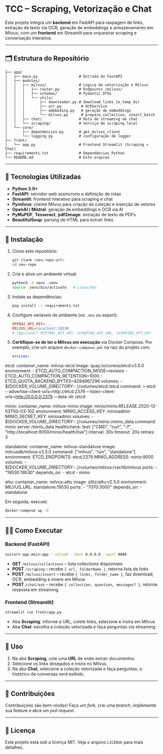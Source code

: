 # TCC – Scraping, Vetorização e Chat

Este projeto integra um **backend** em FastAPI para raspagem de links, extração de texto via OCR, geração de embeddings e armazenamento em Milvus, com um **frontend** em Streamlit para orquestrar scraping e conversação interativa.

---

## 🗂 Estrutura do Repositório

```
├── app/
│   ├── main.py                   # Entrada do FastAPI
│   ├── modules/
│   │   ├── milvus/               # Lógica de vetorização e Milvus
│   │   │   ├── router.py         # Endpoints /milvus/
│   │   │   ├── schemas/          # Pydantic DTOs
│   │   │   └── utils/
│   │   │       ├── downloader.py # download_links_to_temp_dir
│   │   │       ├── ocr.py         # OCRService
│   │   │       ├── embbeding.py   # geração de embeddings
│   │   │       └── milvus.py      # prepare_collection, insert_batch
│   │   ├── chat/                 # Rota de streaming de chat
│   │   └── scraping/             # Serviço de scraping local
│   └── core/
│       ├── dependencies.py       # get_milvus_client
│       └── logging.py            # configuração de logger
├── front/
│   └── app.py                    # Frontend Streamlit (Scraping + Chat)
├── requirements.txt              # Dependências Python
└── README.md                     # Este arquivo
```

---

## 🚀 Tecnologias Utilizadas

* **Python 3.9+**
* **FastAPI**: servidor web assíncrono e definição de rotas
* **Streamlit**: frontend interativo para scraping e chat
* **Pymilvus**: cliente Milvus para criação de coleção e inserção de vetores
* **OpenAI / Mistral**: geração de embeddings e OCR via AI
* **PyMuPDF**, **Tesseract**, **pdf2image**: extração de texto de PDFs
* **BeautifulSoup**: parsing de HTML para extrair links

---

## 💾 Instalação

1. Clone este repositório:

   ```bash
   git clone <seu-repo-url>
   cd seu-repo
   ```

2. Crie e ative um ambiente virtual:

   ```bash
   python3 -m venv .venv
   source .venv/bin/activate   # Linux/Mac
   ```

3. Instale as dependências:

   ```bash
   pip install -r requirements.txt
   ```

4. Configure variáveis de ambiente (no `.env` ou export):

   ```ini
   OPENAI_API_KEY=...
   MILVUS_URL=localhost:19530
   # (Opcional) MISTRAL_API_KEY, SCRAPING_API_URL, SCRAPING_API_KEY
   ```

5. **Certifique-se de ter o Milvus em execução** via Docker Compose. Por exemplo, crie um arquivo `docker-compose.yml` na raiz do projeto com:

   ```yaml
   ervices:
  etcd:
    container_name: milvus-etcd
    image: quay.io/coreos/etcd:v3.5.0
    environment:
      - ETCD_AUTO_COMPACTION_MODE=revision
      - ETCD_AUTO_COMPACTION_RETENTION=1000
      - ETCD_QUOTA_BACKEND_BYTES=4294967296
    volumes:
      - ${DOCKER_VOLUME_DIRECTORY:-.}/volumes/etcd:/etcd
    command: >
      etcd
      --advertise-client-urls=http://etcd:2379
      --listen-client-urls=http://0.0.0.0:2379
      --data-dir /etcd

  minio:
    container_name: milvus-minio
    image: minio/minio:RELEASE.2020-12-03T00-03-10Z
    environment:
      MINIO_ACCESS_KEY: minioadmin
      MINIO_SECRET_KEY: minioadmin
    volumes:
      - ${DOCKER_VOLUME_DIRECTORY:-.}/volumes/minio:/minio_data
    command: minio server /minio_data
    healthcheck:
      test: ["CMD", "curl", "-f", "http://localhost:9000/minio/health/live"]
      interval: 30s
      timeout: 20s
      retries: 3

  standalone:
    container_name: milvus-standalone
    image: milvusdb/milvus:v2.5.0
    command: ["milvus", "run", "standalone"]
    environment:
      ETCD_ENDPOINTS: etcd:2379
      MINIO_ADDRESS: minio:9000
    volumes:
      - ${DOCKER_VOLUME_DIRECTORY:-.}/volumes/milvus:/var/lib/milvus
    ports:
      - "19530:19530"
    depends_on:
      - etcd
      - minio

  attu:
    container_name: milvus-attu
    image: zilliz/attu:v2.5.0
    environment:
      MILVUS_URL: standalone:19530
    ports:
      - "7070:3000"
    depends_on:
      - standalone


   Em seguida, execute:

   ```bash
   docker-compose up -d
   ```

---

## 🏃‍♂️ Como Executar

### Backend (FastAPI)

```bash
uvicorn app.main:app --reload --host 0.0.0.0 --port 8080
```

* **GET** `/milvus/collections` – lista collections disponíveis
* **POST** `/scraping` – recebe `{ url, folderName }`, retorna lista de links
* **POST** `/milvus/insert` – recebe `{ links, folder_name }`, faz download, OCR, embedding e insere em Milvus
* **POST** `/chat/ask` – recebe `{ collection, question, messages? }`, retorna resposta em streaming

### Frontend (Streamlit)

```bash
streamlit run front/app.py
```

* Aba **Scraping**: informe a URL, colete links, selecione e insira em Milvus
* Aba **Chat**: escolha a coleção vetorizada e faça perguntas via streaming

---

## 📖 Uso

1. Na aba **Scraping**, cole uma **URL** de onde extrair documentos.
2. Selecione os links desejados e insira no Milvus.
3. Na aba **Chat**, selecione a coleção vetorizada e faça perguntas; o histórico de conversas será exibido.

---

## 🤝 Contribuições

Contribuições são bem-vindas! Faça um *fork*, crie uma *branch*, implemente sua feature e abra um *pull request*.

---

## 📄 Licença

Este projeto está sob a licença MIT. Veja o arquivo `LICENSE` para mais detalhes.
